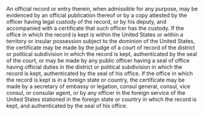 An official record or entry therein, when admissible for any purpose, may be evidenced by an official publication thereof or by a copy attested by the officer having legal custody of the record, or by his deputy, and accompanied with a certificate that such officer has the custody. If the office in which the record is kept is within the United States or within a territory or insular possession subject to the dominion of the United States, the certificate may be made by the judge of a court of record of the district or political subdivision in which the record is kept, authenticated by the seal of the court, or may be made by any public officer having a seal of office having official duties in the district or political subdivision in which the record is kept, authenticated by the seal of his office. If the office in which the record is kept is in a foreign state or country, the certificate may be made by a secretary of embassy or legation, consul general, consul, vice consul, or consular agent, or by any officer in the foreign service of the United States stationed in the foreign state or country in which the record is kept, and authenticated by the seal of his office.

